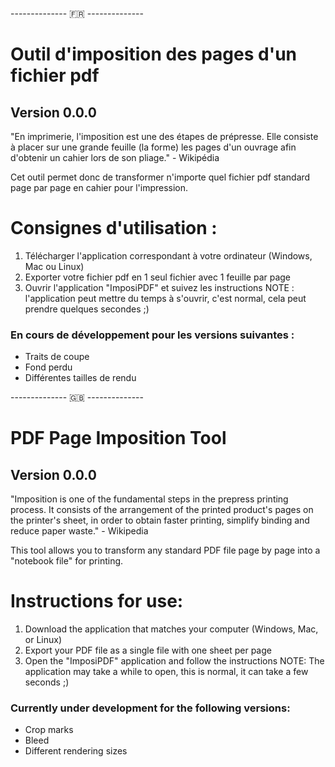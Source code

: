 -------------- 🇫🇷 --------------
# Outil d'imposition des pages d'un fichier pdf
## Version 0.0.0

"En imprimerie, l'imposition est une des étapes de prépresse. Elle consiste à placer sur une grande feuille (la forme) les pages d'un ouvrage afin d'obtenir un cahier lors de son pliage." - Wikipédia

Cet outil permet donc de transformer n'importe quel fichier pdf standard page par page en cahier pour l'impression.


# Consignes d'utilisation :

1. Télécharger l'application correspondant à votre ordinateur (Windows, Mac ou Linux)
2. Exporter votre fichier pdf en 1 seul fichier avec 1 feuille par page
3. Ouvrir l'application "ImposiPDF" et suivez les instructions
NOTE : l'application peut mettre du temps à s'ouvrir, c'est normal, cela peut prendre quelques secondes ;)


### En cours de développement pour les versions suivantes :
- Traits de coupe
- Fond perdu
- Différentes tailles de rendu

-------------- 🇬🇧 --------------
# PDF Page Imposition Tool
## Version 0.0.0

"Imposition is one of the fundamental steps in the prepress printing process. It consists of the arrangement of the printed product's pages on the printer's sheet, in order to obtain faster printing, simplify binding and reduce paper waste." - Wikipedia

This tool allows you to transform any standard PDF file page by page into a "notebook file" for printing.

# Instructions for use:

1. Download the application that matches your computer (Windows, Mac, or Linux)
2. Export your PDF file as a single file with one sheet per page
3. Open the "ImposiPDF" application and follow the instructions
NOTE: The application may take a while to open, this is normal, it can take a few seconds ;)

### Currently under development for the following versions:
- Crop marks
- Bleed
- Different rendering sizes

